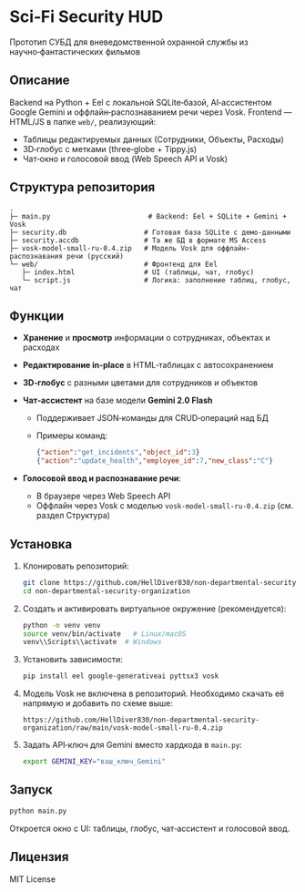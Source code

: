 # Sci‑Fi Security HUD

Прототип СУБД для вневедомственной охранной службы из научно‑фантастических фильмов

## Описание

Backend на Python + Eel с локальной SQLite‑базой, AI‑ассистентом Google Gemini и оффлайн‑распознаванием речи через Vosk.
Frontend — HTML/JS в папке `web/`, реализующий:

* Таблицы редактируемых данных (Сотрудники, Объекты, Расходы)
* 3D‑глобус с метками (three‑globe + Tippy.js)
* Чат‑окно и голосовой ввод (Web Speech API и Vosk)

## Структура репозитория

```
.
├─ main.py                        # Backend: Eel + SQLite + Gemini + Vosk
├─ security.db                   # Готовая база SQLite с демо-данными
├─ security.accdb                # Та же БД в формате MS Access
├─ vosk-model-small-ru-0.4.zip   # Модель Vosk для оффлайн-распознавания речи (русский)
└─ web/                          # Фронтенд для Eel
   ├─ index.html                 # UI (таблицы, чат, глобус)
   └─ script.js                  # Логика: заполнение таблиц, глобус, чат
```

## Функции

* **Хранение** и **просмотр** информации о сотрудниках, объектах и расходах
* **Редактирование in‑place** в HTML‑таблицах с автосохранением
* **3D‑глобус** с разными цветами для сотрудников и объектов
* **Чат‑ассистент** на базе модели **Gemini 2.0 Flash**

  * Поддерживает JSON‑команды для CRUD‑операций над БД
  * Примеры команд:

    ```json
    {"action":"get_incidents","object_id":3}
    {"action":"update_health","employee_id":7,"new_class":"C"}
    ```
* **Голосовой ввод и распознавание речи**:

  * В браузере через Web Speech API
  * Оффлайн через Vosk с моделью `vosk-model-small-ru-0.4.zip` (см. раздел Структура)

## Установка

1. Клонировать репозиторий:

   ```bash
   git clone https://github.com/HellDiver830/non-departmental-security-organization.git
   cd non-departmental-security-organization
   ```
2. Создать и активировать виртуальное окружение (рекомендуется):

   ```bash
   python -m venv venv
   source venv/bin/activate   # Linux/macOS
   venv\\Scripts\\activate  # Windows
   ```
3. Установить зависимости:

   ```bash
   pip install eel google-generativeai pyttsx3 vosk
   ```
4. Модель Vosk не включена в репозиторий. Необходимо скачать её напрямую и добавить по схеме выше:

   ```
   https://github.com/HellDiver830/non-departmental-security-organization/raw/main/vosk-model-small-ru-0.4.zip
   ```
5. Задать API‑ключ для Gemini вместо хардкода в `main.py`:

   ```bash
   export GEMINI_KEY="ваш_ключ_Gemini"
   ```

## Запуск

```bash
python main.py
```

Откроется окно с UI: таблицы, глобус, чат‑ассистент и голосовой ввод.

## Лицензия

MIT License
